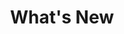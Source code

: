 ---
title: What's New
description: "Build compelling spatial apps using CARTO, React, and deck.gl."
icon: "/img/icons/carto-react.png"
url: whats-new
type: whats-new

cascade:
  basePath: whats-new
  menu:
    - title: "Q3 2022"
    - title: "Q2 2022"
    - title: "Q1 2022"
    - title: "Q4 2021"
---